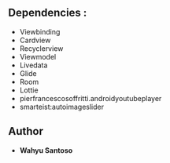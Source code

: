 ## Dependencies :

- Viewbinding
- Cardview
- Recyclerview
- Viewmodel
- Livedata
- Glide
- Room
- Lottie
- pierfrancescosoffritti.androidyoutubeplayer
- smarteist:autoimageslider

 ## Author

* **Wahyu Santoso**
